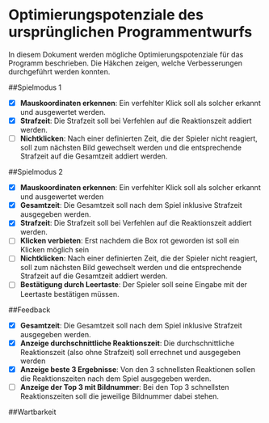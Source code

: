 # Optimierungspotenziale des ursprünglichen Programmentwurfs

In diesem Dokument werden mögliche Optimierungspotenziale für das Programm beschrieben. Die Häkchen zeigen, welche Verbesserungen durchgeführt werden konnten.

##Spielmodus 1
- [x] **Mauskoordinaten erkennen**: Ein verfehlter Klick soll als solcher erkannt und ausgewertet werden.
- [x] **Strafzeit**: Die Strafzeit soll bei Verfehlen auf die Reaktionszeit addiert werden.
- [ ] **Nichtklicken**: Nach einer definierten Zeit, die der Spieler nicht reagiert, soll zum nächsten Bild gewechselt werden und die entsprechende Strafzeit auf die Gesamtzeit addiert werden.

##Spielmodus 2
- [x] **Mauskoordinaten erkennen**: Ein verfehlter Klick soll als solcher erkannt und ausgewertet werden
- [x] **Gesamtzeit**: Die Gesamtzeit soll nach dem Spiel inklusive Strafzeit ausgegeben werden.
- [x] **Strafzeit**: Die Strafzeit soll bei Verfehlen auf die Reaktionszeit addiert werden.
- [ ] **Klicken verbieten**: Erst nachdem die Box rot geworden ist soll ein Klicken möglich sein
- [ ] **Nichtklicken**: Nach einer definierten Zeit, die der Spieler nicht reagiert, soll zum nächsten Bild gewechselt werden und die entsprechende Strafzeit auf die Gesamtzeit addiert werden.
- [ ] **Bestätigung durch Leertaste**: Der Spieler soll seine Eingabe mit der Leertaste bestätigen müssen.

##Feedback
- [x] **Gesamtzeit**: Die Gesamtzeit soll nach dem Spiel inklusive Strafzeit ausgegeben werden.
- [x] **Anzeige durchschnittliche Reaktionszeit**: Die durchschnittliche Reaktionszeit (also ohne Strafzeit) soll errechnet und ausgegeben werden
- [x] **Anzeige beste 3 Ergebnisse**: Von den 3 schnellsten Reaktionen sollen die Reaktionszeiten nach dem Spiel ausgegeben werden.
- [ ] **Anzeige der Top 3 mit Bildnummer**: Bei den Top 3 schnellsten Reaktionszeiten soll die jeweilige Bildnummer dabei stehen.

##Wartbarkeit